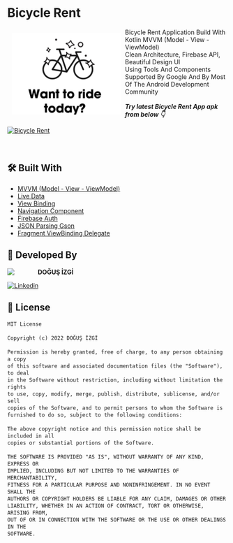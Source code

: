 # Bicycle Rent

<img src="https://github.com/dodoizgi/BicycleApp/blob/master/app/src/main/res/drawable/splash_photo.webp" align="left"
width="250" hspace="10" vspace="10">
   
Bicycle Rent Application Build With Kotlin MVVM (Model - View - ViewModel) </br>Clean Architecture, Firebase API, Beautiful Design UI</br>
Using Tools And Components Supported By Google And By Most Of The Android Development Community</br></br>***Try latest Bicycle Rent App apk from below 👇***

[![Bicycle Rent](https://img.shields.io/badge/BICYCLE%20RENT-APK-green)]()</br></br></br>

## 🛠 Built With

- [MVVM (Model - View - ViewModel)](https://developer.android.com/topic/architecture)
- [Live Data](https://developer.android.com/topic/libraries/architecture/livedata)
- [View Binding](https://developer.android.com/topic/libraries/view-binding)
- [Navigation Component](https://developer.android.com/guide/navigation/navigation-getting-started)
- [Firebase Auth](https://firebase.google.com/docs/auth?authuser=0)
- [JSON Parsing Gson](https://github.com/google/gson)
- [Fragment ViewBinding Delegate](https://github.com/Zhuinden/fragmentviewbindingdelegate-kt)

## 👨 Developed By 

 <img src="https://avatars.githubusercontent.com/u/45079943?s=400&u=830726a66e22b07a8f057e4f0790711a6e106196&v=4" width="70" align="left">



**DOĞUŞ İZGİ**

[![Linkedin](https://img.shields.io/badge/-linkedin-blue?logo=linkedin)](https://www.linkedin.com/in/doğuş-izgi-396554185/)


📄 License 
-------

```
MIT License

Copyright (c) 2022 DOĞUŞ İZGİ

Permission is hereby granted, free of charge, to any person obtaining a copy
of this software and associated documentation files (the "Software"), to deal
in the Software without restriction, including without limitation the rights
to use, copy, modify, merge, publish, distribute, sublicense, and/or sell
copies of the Software, and to permit persons to whom the Software is
furnished to do so, subject to the following conditions:

The above copyright notice and this permission notice shall be included in all
copies or substantial portions of the Software.

THE SOFTWARE IS PROVIDED "AS IS", WITHOUT WARRANTY OF ANY KIND, EXPRESS OR
IMPLIED, INCLUDING BUT NOT LIMITED TO THE WARRANTIES OF MERCHANTABILITY,
FITNESS FOR A PARTICULAR PURPOSE AND NONINFRINGEMENT. IN NO EVENT SHALL THE
AUTHORS OR COPYRIGHT HOLDERS BE LIABLE FOR ANY CLAIM, DAMAGES OR OTHER
LIABILITY, WHETHER IN AN ACTION OF CONTRACT, TORT OR OTHERWISE, ARISING FROM,
OUT OF OR IN CONNECTION WITH THE SOFTWARE OR THE USE OR OTHER DEALINGS IN THE
SOFTWARE.
```

